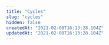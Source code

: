 ```yaml
---
title: "Cycles"
slug: "cycles"
hidden: false
createdAt: "2021-02-08T16:13:28.104Z"
updatedAt: "2021-02-08T16:13:28.104Z"
---
```

